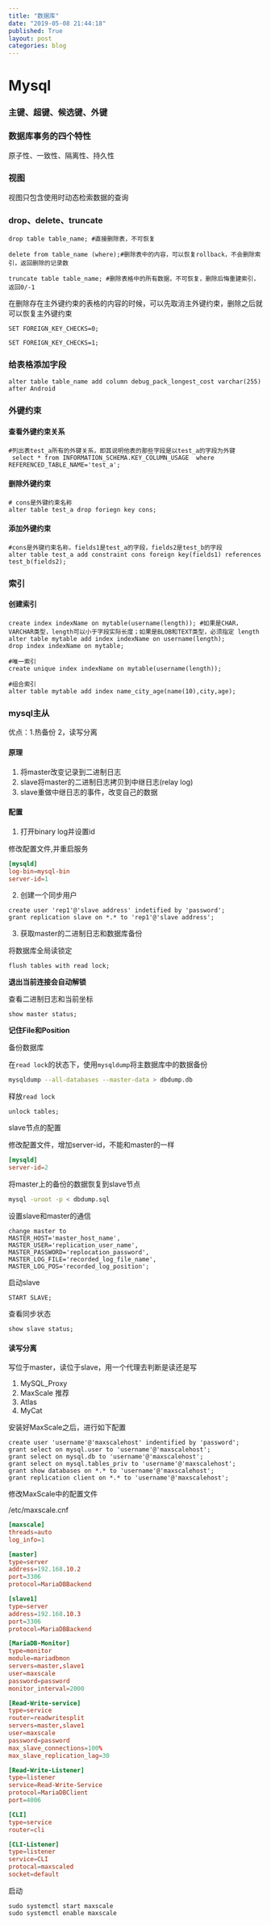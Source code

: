 ```yaml
---
title: "数据库"
date: "2019-05-08 21:44:18"
published: True
layout: post
categories: blog
---
```


# Mysql

### 主键、超键、候选键、外键

### 数据库事务的四个特性

原子性、一致性、隔离性、持久性

### 视图

视图只包含使用时动态检索数据的查询

### drop、delete、truncate

```
drop table table_name; #直接删除表，不可恢复

delete from table_name (where);#删除表中的内容，可以恢复rollback，不会删除索引，返回删除的记录数

truncate table table_name; #删除表格中的所有数据，不可恢复，删除后悔重建索引，返回0/-1
```

在删除存在主外键约束的表格的内容的时候，可以先取消主外键约束，删除之后就可以恢复主外键约束

```
SET FOREIGN_KEY_CHECKS=0;

SET FOREIGN_KEY_CHECKS=1;
```

### 给表格添加字段

```
alter table table_name add column debug_pack_longest_cost varchar(255) after Android
```

### 外键约束
#### 查看外键约束关系

```
#列出表test_a所有的外键关系，即其说明他表的那些字段是以test_a的字段为外键
 select * from INFORMATION_SCHEMA.KEY_COLUMN_USAGE  where REFERENCED_TABLE_NAME='test_a';
```

#### 删除外键约束

```
# cons是外键约束名称
alter table test_a drop foriegn key cons;
```

#### 添加外键约束

```
#cons是外键约束名称，fields1是test_a的字段，fields2是test_b的字段
alter table test_a add constraint cons foreign key(fields1) references test_b(fields2);
```

### 索引

#### 创建索引

```
create index indexName on mytable(username(length)); #如果是CHAR，VARCHAR类型，length可以小于字段实际长度；如果是BLOB和TEXT类型，必须指定 length
alter table mytable add index indexName on username(length);
drop index indexName on mytable;

#唯一索引
create unique index indexName on mytable(username(length));

#组合索引
alter table mytable add index name_city_age(name(10),city,age);
```



### mysql主从

优点：1.热备份  2，读写分离

#### 原理

1. 将master改变记录到二进制日志
2. slave将master的二进制日志拷贝到中继日志(relay log)
3. slave重做中继日志的事件，改变自己的数据

#### 配置

1. 打开binary log并设置id

修改配置文件,并重启服务

```conf
[mysqld]
log-bin=mysql-bin
server-id=1
```

2. 创建一个同步用户

```mysql
create user 'rep1'@'slave address' indetified by 'password';
grant replication slave on *.* to 'rep1'@'slave address';
```

3. 获取master的二进制日志和数据库备份

将数据库全局读锁定

```mysql
flush tables with read lock;
```

**退出当前连接会自动解锁**

查看二进制日志和当前坐标

```mysql
show master status;
```

**记住File和Position**

备份数据库

在`read lock`的状态下，使用`mysqldump`将主数据库中的数据备份

```sh
mysqldump --all-databases --master-data > dbdump.db
```

释放`read lock`

```mysql
unlock tables;
```

slave节点的配置

修改配置文件，增加server-id，不能和master的一样

```conf
[mysqld]
server-id=2
```

将master上的备份的数据恢复到slave节点

```sh
mysql -uroot -p < dbdump.sql
```

设置slave和master的通信

```mysql
change master to
MASTER_HOST='master_host_name',
MASTER_USER='replication_user_name',
MASTER_PASSWORD='replocation_password',
MASTER_LOG_FILE='recorded_log_file_name',
MASTER_LOG_POS='recorded_log_position';
```

启动slave

```mysql
START SLAVE;
```

查看同步状态

```mysql
show slave status;
```

#### 读写分离

写位于master，读位于slave，用一个代理去判断是读还是写

1. MySQL\_Proxy
2. MaxScale 推荐
3. Atlas
4. MyCat

安装好MaxScale之后，进行如下配置

```
create user 'username'@'maxscalehost' indentified by 'password';
grant select on mysql.user to 'username'@'maxscalehost';
grant select on mysql.db to 'username'@'maxscalehost';
grant select on mysql.tables_priv to 'username'@'maxscalehost';
grant show databases on *.* to 'username'@'maxscalehost';
grant replication client on *.* to 'username'@'maxscalehost';
```

修改MaxScale中的配置文件

/etc/maxscale.cnf

```conf
[maxscale]
threads=auto
log_info=1

[master]
type=server
address=192.168.10.2
port=3306
protocol=MariaDBBackend

[slave1]
type=server
address=192.168.10.3
port=3306
protocol=MariaDBBackend

[MariaDB-Monitor]
type=monitor
module=mariadbmon
servers=master,slave1
user=maxscale
password=password
monitor_interval=2000

[Read-Write-service]
type=service
router=readwritesplit
servers=master,slave1
user=maxscale
password=password
max_slave_connections=100%
max_slave_replication_lag=30

[Read-Write-Listener]
type=listener
service=Read-Write-Service
protocol=MariaDBClient
port=4006

[CLI]
type=service
router=cli

[CLI-Listener]
type=listener
service=CLI
protocal=maxscaled
socket=default
```

启动

```
sudo systemctl start maxscale
sudo systemctl enable maxscale
```

